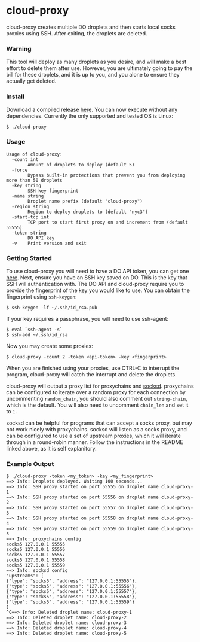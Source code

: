 # cloud-proxy
cloud-proxy creates multiple DO droplets and then starts local socks proxies using SSH. After exiting, the droplets are deleted.

### Warning
This tool will deploy as many droplets as you desire, and will make a best effort to delete them after use. However, you are ultimately going to pay the bill for these droplets, and it is up to you, and you alone to ensure they actually get deleted.

### Install
Download a compiled release [here](https://github.com/tomsteele/cloud-proxy/releases/latest). You can now execute without any dependencies. Currently the only supported and tested OS is Linux:
```
$ ./cloud-proxy
```
### Usage
```
Usage of cloud-proxy:
  -count int
    	Amount of droplets to deploy (default 5)
  -force
    	Bypass built-in protections that prevent you from deploying more than 50 droplets
  -key string
    	SSH key fingerprint
  -name string
    	Droplet name prefix (default "cloud-proxy")
  -region string
    	Region to deploy droplets to (default "nyc3")
  -start-tcp int
    	TCP port to start first proxy on and increment from (default 55555)
  -token string
    	DO API key
  -v	Print version and exit
```

### Getting Started
To use cloud-proxy you will need to have a DO API token, you can get one [here](https://cloud.digitalocean.com/settings/api/tokens). Next, ensure you have an SSH key saved on DO. This is the key that SSH will authentication with. The DO API and cloud-proxy require you to provide the fingerprint of the key you would like to use. You can obtain the fingerprint using `ssh-keygen`:
```
$ ssh-keygen -lf ~/.ssh/id_rsa.pub
```

If your key requires a passphrase, you will need to use ssh-agent:
```
$ eval `ssh-agent -s`
$ ssh-add ~/.ssh/id_rsa
```

Now you may create some proxies:
```
$ cloud-proxy -count 2 -token <api-token> -key <fingerprint>
```

When you are finished using your proxies, use CTRL-C to interrupt the program, cloud-proxy will catch the interrupt and delete the droplets.

cloud-proxy will output a proxy list for proxychains and [socksd](https://github.com/eahydra/socks/tree/master/cmd/socksd). proxychains can be configured to iterate over a random proxy for each connection by uncommenting `random_chain`, you should also comment out `string-chain`, which is the default. You will also need to uncomment `chain_len` and set it to `1`.

socksd can be helpful for programs that can accept a socks proxy, but may not work nicely with proxychains. socksd will listen as a socks proxy, and can be configured to use a set of upstream proxies, which it will iterate through in a round-robin manner. Follow the instructions in the README linked above, as it is self explanitory.

### Example Output
```
$ ./cloud-proxy -token <my_token> -key <my_fingerprint>
==> Info: Droplets deployed. Waiting 100 seconds...
==> Info: SSH proxy started on port 55555 on droplet name cloud-proxy-1
==> Info: SSH proxy started on port 55556 on droplet name cloud-proxy-2
==> Info: SSH proxy started on port 55557 on droplet name cloud-proxy-3
==> Info: SSH proxy started on port 55558 on droplet name cloud-proxy-4
==> Info: SSH proxy started on port 55559 on droplet name cloud-proxy-5
==> Info: proxychains config
socks5 127.0.0.1 55555
socks5 127.0.0.1 55556
socks5 127.0.0.1 55557
socks5 127.0.0.1 55558
socks5 127.0.0.1 55559
==> Info: socksd config
"upstreams": [
{"type": "socks5", "address": "127.0.0.1:55555"},
{"type": "socks5", "address": "127.0.0.1:55556"},
{"type": "socks5", "address": "127.0.0.1:55557"},
{"type": "socks5", "address": "127.0.0.1:55558"},
{"type": "socks5", "address": "127.0.0.1:55559"}
]
^C==> Info: Deleted droplet name: cloud-proxy-1
==> Info: Deleted droplet name: cloud-proxy-2
==> Info: Deleted droplet name: cloud-proxy-3
==> Info: Deleted droplet name: cloud-proxy-4
==> Info: Deleted droplet name: cloud-proxy-5
```

